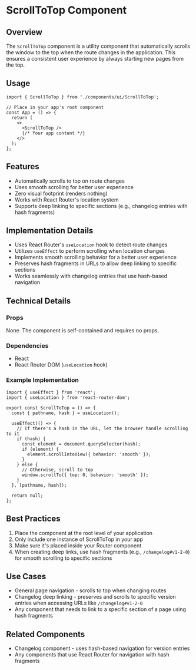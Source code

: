# ScrollToTop Component

## Overview
The `ScrollToTop` component is a utility component that automatically scrolls the window to the top when the route changes in the application. This ensures a consistent user experience by always starting new pages from the top.

## Usage

```tsx
import { ScrollToTop } from './components/ui/ScrollToTop';

// Place in your app's root component
const App = () => {
  return (
    <>
      <ScrollToTop />
      {/* Your app content */}
    </>
  );
};
```

## Features
- Automatically scrolls to top on route changes
- Uses smooth scrolling for better user experience
- Zero visual footprint (renders nothing)
- Works with React Router's location system
- Supports deep linking to specific sections (e.g., changelog entries with hash fragments)

## Implementation Details
- Uses React Router's `useLocation` hook to detect route changes
- Utilizes `useEffect` to perform scrolling when location changes
- Implements smooth scrolling behavior for a better user experience
- Preserves hash fragments in URLs to allow deep linking to specific sections
- Works seamlessly with changelog entries that use hash-based navigation

## Technical Details

### Props
None. The component is self-contained and requires no props.

### Dependencies
- React
- React Router DOM (`useLocation` hook)

### Example Implementation
```tsx
import { useEffect } from 'react';
import { useLocation } from 'react-router-dom';

export const ScrollToTop = () => {
  const { pathname, hash } = useLocation();

  useEffect(() => {
    // If there's a hash in the URL, let the browser handle scrolling to it
    if (hash) {
      const element = document.querySelector(hash);
      if (element) {
        element.scrollIntoView({ behavior: 'smooth' });
      }
    } else {
      // Otherwise, scroll to top
      window.scrollTo({ top: 0, behavior: 'smooth' });
    }
  }, [pathname, hash]);

  return null;
};
```

## Best Practices
1. Place the component at the root level of your application
2. Only include one instance of ScrollToTop in your app
3. Make sure it's placed inside your Router component
4. When creating deep links, use hash fragments (e.g., `/changelog#v1-2-0`) for smooth scrolling to specific sections

## Use Cases
- General page navigation - scrolls to top when changing routes
- Changelog deep linking - preserves and scrolls to specific version entries when accessing URLs like `/changelog#v1-2-0`
- Any component that needs to link to a specific section of a page using hash fragments

## Related Components
- Changelog component - uses hash-based navigation for version entries
- Any components that use React Router for navigation with hash fragments
